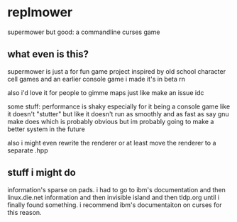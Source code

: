 # replmower
supermower but good: a commandline curses game
## what even is this?
supermower is just a for fun game project inspired by old school character cell games and an earlier console game i made 
it's in beta rn

also i'd love it for people to gimme maps just like make an issue idc


some stuff:
performance is shaky especially for it being a console game like it doesn't "stutter" but like it doesn't run as smoothly and as fast as say gnu make does which is probably obvious but im probably going to make a better system in the future

also i might even rewrite the renderer or at least move the renderer to a separate .hpp

## stuff i might do
information's sparse on pads. i had to go to ibm's documentation and then linux.die.net information and then invisible island and then tldp.org until i finally found something. i recommend ibm's documentaiton on curses for this reason.